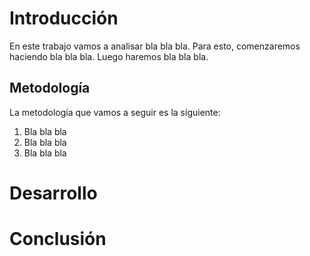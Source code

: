 # Introducción

En este trabajo vamos a analisar bla bla bla.
Para esto, comenzaremos haciendo bla bla bla.
Luego haremos bla bla bla.

## Metodología

La metodología que vamos a seguir es la siguiente:

1. Bla bla bla
2. Bla bla bla
3. Bla bla bla
# Desarrollo

# Conclusión